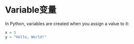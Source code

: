# Variable变量

In Python, variables are created when you assign a value to it:

```py
x = 5
y = "Hello, World!"
```



